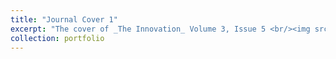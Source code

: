 ```yaml
---
title: "Journal Cover 1"
excerpt: "The cover of _The Innovation_ Volume 3, Issue 5 <br/><img src='/images/Cover 1.png'>"
collection: portfolio
---
```

